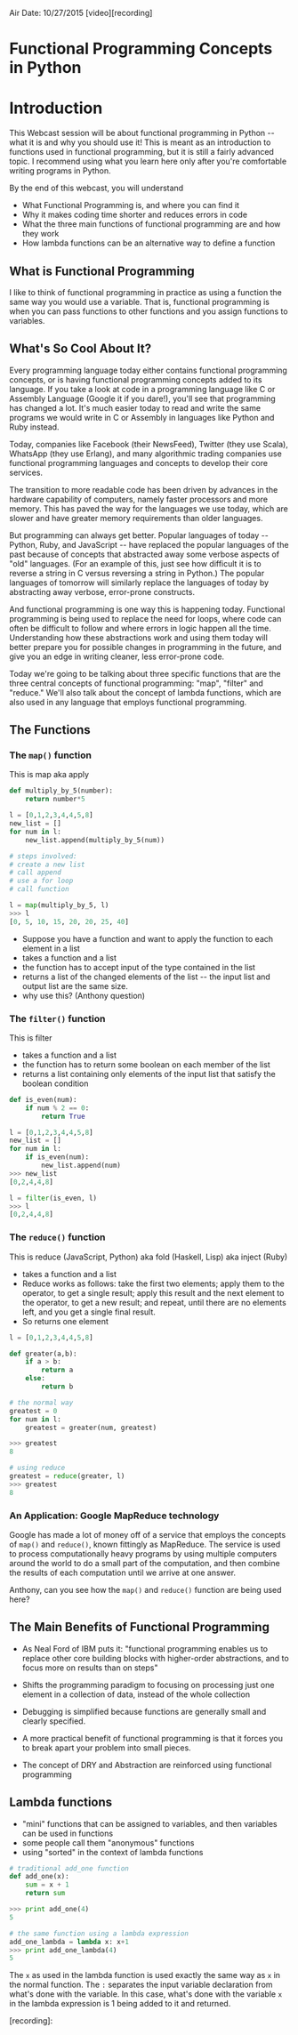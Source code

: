 Air Date: 10/27/2015 [video][recording]

Functional Programming Concepts in Python
===

# Introduction

This Webcast session will be about functional programming in Python -- what it is and why you should use it! This is meant as an introduction to functions used in functional programming, but it is still a fairly advanced topic. I recommend using what you learn here only after you're comfortable writing programs in Python. 


By the end of this webcast, you will understand

- What Functional Programming is, and where you can find it
- Why it makes coding time shorter and reduces errors in code
- What the three main functions of functional programming are and how they work
- How lambda functions can be an alternative way to define a function

## What is Functional Programming
I like to think of functional programming in practice as using a function the same way you would use a variable. That is, functional programming is when you can pass functions to other functions and you assign functions to variables.

## What's So Cool About It?

Every programming language today either contains functional programming concepts, or is having functional programming concepts added to its language. If you take a look at code in a programming language like C or Assembly Language (Google it if you dare!), you'll see that programming has changed a lot. It's much easier today to read and write the same programs we would write in C or Assembly in languages like Python and Ruby instead.

Today, companies like Facebook (their NewsFeed), Twitter (they use Scala), WhatsApp (they use Erlang), and many algorithmic trading companies use functional programming languages and concepts to develop their core services.

The transition to more readable code has been driven by advances in the hardware capability of computers, namely faster processors and more memory. This has paved the way for the languages we use today, which are slower and have greater memory requirements than older languages.

But programming can always get better. Popular languages of today -- Python, Ruby, and JavaScript -- have replaced the popular languages of the past because of concepts that abstracted away some verbose aspects of "old" languages. (For an example of this, just see how difficult it is to reverse a string in C versus reversing a string in Python.) The popular languages of tomorrow will similarly replace the languages of today by abstracting away verbose, error-prone constructs. 

And functional programming is one way this is happening today. Functional programming is being used to replace the need for loops, where code can often be difficult to follow and where errors in logic happen all the time. Understanding how these abstractions work and using them today will better prepare you for possible changes in programming in the future, and give you an edge in writing cleaner, less error-prone code. 

Today we're going to be talking about three specific functions that are the three central concepts of functional programming: "map", "filter" and "reduce." We'll also talk about the concept of lambda functions, which are also used in any language that employs functional programming.

## The Functions
### The `map()` function

This is map aka apply

```python
def multiply_by_5(number):
	return number*5

l = [0,1,2,3,4,4,5,8]
new_list = []
for num in l:
	new_list.append(multiply_by_5(num))

# steps involved:
# create a new list
# call append
# use a for loop
# call function

l = map(multiply_by_5, l)
>>> l
[0, 5, 10, 15, 20, 20, 25, 40]
```

* Suppose you have a function and want to apply the function to each element in a list
* takes a function and a list
* the function has to accept input of the type contained in the list
* returns a list of the changed elements of the list -- the input list and output list are the same size.
* why use this? (Anthony question)

### The `filter()` function

This is filter

* takes a function and a list
* the function has to return some boolean on each member of the list
* returns a list containing only elements of the input list that satisfy the boolean condition

```python
def is_even(num):
	if num % 2 == 0:
		return True

l = [0,1,2,3,4,4,5,8]
new_list = []
for num in l:
	if is_even(num):
		new_list.append(num)
>>> new_list
[0,2,4,4,8]

l = filter(is_even, l)
>>> l
[0,2,4,4,8]
```

### The `reduce()` function
This is reduce (JavaScript, Python) aka fold (Haskell, Lisp) aka inject (Ruby)

* takes a function and a list
* Reduce works as follows: take the first two elements; apply them to the operator, to get a single result; apply this result and the next element to the operator, to get a new result; and repeat, until there are no elements left, and you get a single final result.
* So returns one element

```python
l = [0,1,2,3,4,4,5,8]

def greater(a,b):
	if a > b:
		return a
	else:
		return b

# the normal way
greatest = 0
for num in l:
	greatest = greater(num, greatest)	

>>> greatest
8

# using reduce
greatest = reduce(greater, l)
>>> greatest
8

```

### An Application: Google MapReduce technology
Google has made a lot of money off of a service that employs the concepts of `map()` and `reduce()`, known fittingly as MapReduce. The service is used to process computationally heavy programs by using multiple computers around the world to do a small part of the computation, and then combine the results of each computation until we arrive at one answer. 

Anthony, can you see how the `map()` and `reduce()` function are being used here?

## The Main Benefits of Functional Programming

* As Neal Ford of IBM puts it: "functional programming enables us to replace other core building blocks with higher-order abstractions, and to focus more on results than on steps"

- Shifts the programming paradigm to focusing on processing just one element in a collection of data, instead of the whole collection

- Debugging is simplified because functions are generally small and clearly specified. 

- A more practical benefit of functional programming is that it forces you to break apart your problem into small pieces.

- The concept of DRY and Abstraction are reinforced using functional programming

## Lambda functions

* "mini" functions that can be assigned to variables, and then variables can be used in functions
* some people call them "anonymous" functions
* using "sorted" in the context of lambda functions

```python
# traditional add_one function
def add_one(x):
	sum = x + 1
	return sum

>>> print add_one(4)
5

# the same function using a lambda expression
add_one_lambda = lambda x: x+1
>>> print add_one_lambda(4)
5

```

The `x` as used in the lambda function is used exactly the same way as `x` in the normal function. The `:` separates the input variable declaration from what's done with the variable. In this case, what's done with the variable `x` in the lambda expression is 1 being added to it and returned. 

[recording]: